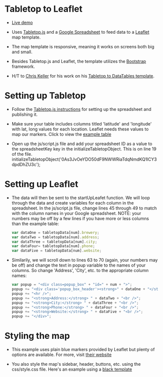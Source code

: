 Tabletop to Leaflet
===========
* [Live demo](wcfcourier.com/app/special/tabletop_to_leaflet)

* Uses [Tabletop.js](http://builtbybalance.com/Tabletop/) and a [Google Spreadsheet](https://docs.google.com/spreadsheet/pub?key=0As3JvOeYDO50dF9NWWRiaTdqNmdKQ1lCY3dpdDhZU3c&output=html) to feed data to a [Leaflet](http://leafletjs.com/) map template.

* The map template is responsive, meaning it works on screens both big and small.

* Besides Tabletop.js and Leaflet, the template utilizes the [Bootstrap](http://twitter.github.io/bootstrap/) framework.

* H/T to [Chris Keller](https://twitter.com/ChrisLKeller) for his work on his [Tabletop to DataTables template](https://github.com/chrislkeller/datafeed_to_datatables).


Setting up Tabletop
===========
* Follow the [Tabletop.js instructions](http://builtbybalance.com/Tabletop/#tabletop-instructions) for setting up the spreadsheet and publishing it.

* Make sure your table includes columns titled 'latitude' and 'longitude' with lat, long values for each location. Leaflet needs these values to map our markers. Click to view the [example table](https://docs.google.com/spreadsheet/pub?key=0As3JvOeYDO50dF9NWWRiaTdqNmdKQ1lCY3dpdDhZU3c&output=html)

* Open up the js/script.js file and add your spreadsheet ID as a value to the spreadsheetKey key in the initializeTabletopObject. This is on line 19 of the file.
	initializeTabletopObject('0As3JvOeYDO50dF9NWWRiaTdqNmdKQ1lCY3dpdDhZU3c');


Setting up Leaflet
===========
* The data will then be sent to the startUpLeafet function. We will loop through the data and create variables for each column in the spreadsheet. In the js/script.js file, change lines 45 through 49 to match with the column names in your Google spreadsheet. NOTE: your numbers may be off by a few lines if you have more or less columns than the example table:
	```javascript
	var dataOne = tabletopData[num].brewery;
	var dataTwo = tabletopData[num].address;
	var dataThree = tabletopData[num].city;
	var dataFour= tabletopData[num].phone;
	var dataFive = tabletopData[num].website;
	```

* Similarily, we will scroll down to lines 63 to 70 (again, your numbers may be off) and change the text in popup variable to the names of your columns. So change 'Address', 'City', etc. to the appropriate column names:
	```javascript
	var popup = "<div class=popup_box" + "id=" + num + ">";
    popup += "<div class='popup_box_header'><strong>" + dataOne + "</strong></div>";
    popup += "<hr />";
    popup += "<strong>Address:</strong> " + dataTwo + "<br />";
    popup += "<strong>City:</strong> " + dataThree + "<br />";
    popup += "<strong>Phone:</strong> " + dataFour + "<br />";
    popup += "<strong>Website:</strong> " + dataFive + "<br />";
    popup += "</div>";
    ```


Styling the map
===========
* This example uses plain blue markers provided by Leaflet but plenty of options are available. For more, visit [their website](http://leafletjs.com/reference.html)

* You also style the map's sidebar, header, buttons, etc. using the css/style.css file. Here's an example using a [black template](http://wcfcourier.com/app/special/wloo_history/)